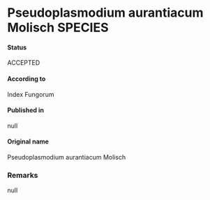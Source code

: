 Pseudoplasmodium aurantiacum Molisch SPECIES
=======

#### Status
ACCEPTED

#### According to
Index Fungorum

#### Published in
null

#### Original name
Pseudoplasmodium aurantiacum Molisch

### Remarks
null